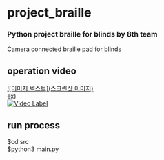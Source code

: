 # project_braille
### Python project braille for blinds by 8th team

Camera connected braille pad for blinds

## operation video

[![이미지 텍스트](스크린샷 이미지)](유투브링크)  
ex)  
[![Video Label](http://img.youtube.com/vi/uLR1RNqJ1Mw/0.jpg)](https://youtu.be/uLR1RNqJ1Mw?t=0s)


## run process
$cd src  
$python3 main.py 
